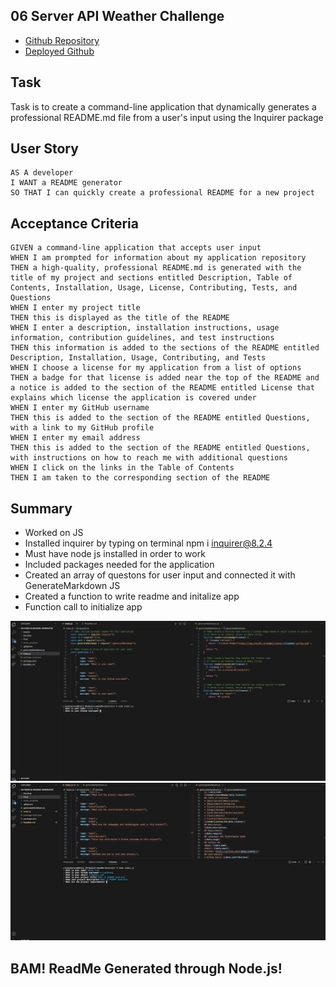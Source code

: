 ## 06 Server API Weather Challenge

* [Github Repository](https://github.com/KrispyKhang/Read-Me-Node-JS)
* [Deployed Github](https://krispykhang.github.io/Read-Me-Node-JS/)



## Task
Task is to create a command-line application that dynamically generates a professional README.md file from a user's input using the Inquirer package

## User Story

```
AS A developer
I WANT a README generator
SO THAT I can quickly create a professional README for a new project
```

## Acceptance Criteria

```
GIVEN a command-line application that accepts user input
WHEN I am prompted for information about my application repository
THEN a high-quality, professional README.md is generated with the title of my project and sections entitled Description, Table of Contents, Installation, Usage, License, Contributing, Tests, and Questions
WHEN I enter my project title
THEN this is displayed as the title of the README
WHEN I enter a description, installation instructions, usage information, contribution guidelines, and test instructions
THEN this information is added to the sections of the README entitled Description, Installation, Usage, Contributing, and Tests
WHEN I choose a license for my application from a list of options
THEN a badge for that license is added near the top of the README and a notice is added to the section of the README entitled License that explains which license the application is covered under
WHEN I enter my GitHub username
THEN this is added to the section of the README entitled Questions, with a link to my GitHub profile
WHEN I enter my email address
THEN this is added to the section of the README entitled Questions, with instructions on how to reach me with additional questions
WHEN I click on the links in the Table of Contents
THEN I am taken to the corresponding section of the README
```

## Summary
* Worked on JS
* Installed inquirer by typing on terminal npm i inquirer@8.2.4
* Must have node js installed in order to work 
* Included packages needed for the application
* Created an array of questons for user input and connected it with GenerateMarkdown JS
* Created a function to write readme and initalize app
* Function call to initialize app


![](./Assets/Sample1.gif)
![](./Assets/Sample2.gif)


## BAM! ReadMe Generated through Node.js!


